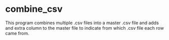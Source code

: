 # combine_csv

This program combines multiple .csv files into a master .csv file and adds and extra column to the master file to indicate from which .csv file each row came from.
